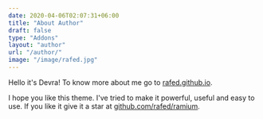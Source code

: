 ```yaml
---
date: 2020-04-06T02:07:31+06:00
title: "About Author"
draft: false
type: "Addons"
layout: "author"
url: "/author/"
image: "/image/rafed.jpg"
---
```


Hello it's Devra! To know more about me go to [rafed.github.io](https://rafed.github.io).

I hope you like this theme. I've tried to make it powerful, useful and easy to use. If you like it give it a star at [github.com/rafed/ramium](https://github.com/rafed/ramium).